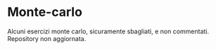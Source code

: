 # Monte-carlo
Alcuni esercizi monte carlo, sicuramente sbagliati, e non commentati.
Repository non aggiornata.
